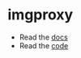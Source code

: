 # imgproxy

- Read the [docs](https://docs.imgproxy.net/)
- Read the [code](https://github.com/imgproxy/imgproxy)